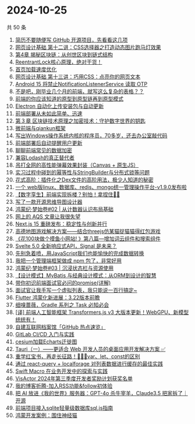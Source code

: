 # 2024-10-25

共 50 条

<!-- BEGIN JUEJIN -->
<!-- 最后更新时间 2024-10-25 06:01:07 +0800 -->
1. [简历不要随便写 GitHub 开源项目，先看看这几项](https://juejin.cn/post/7428037052799123456)
1. [网页设计基础 第十二讲：CSS选择器之打造动态图片跑马灯效果](https://juejin.cn/post/7427044452018044963)
1. [第4章 揭秘区块链：从创世区块到链式结构](https://juejin.cn/post/7428627080424128551)
1. [ReentrantLock核心原理，绝对干货！](https://juejin.cn/post/7428778584884215818)
1. [首页加载速度优化](https://juejin.cn/post/7428130267556511744)
1. [网页设计基础 第十三讲：巧用CSS：点亮你的网页文本](https://juejin.cn/post/7428627080424210471)
1. [Android 15 将禁止NotificationListenerService 读取 OTP](https://juejin.cn/post/7428157656257478682)
1. [不是吧，刚毕业几个月的前端，就写这么复杂的表格？？](https://juejin.cn/post/7428980575821234230)
1. [前端的你应该知道的原型到原型链再到原型模式](https://juejin.cn/post/7428824384775503898)
1. [Electron 自动化上传安装包与自动更新](https://juejin.cn/post/7428154064720412710)
1. [前端部署从未如此简单、迅速](https://juejin.cn/post/7428404247262068773)
1. [第３章 区块链技术原理之加密技术：守护数字世界的钥匙](https://juejin.cn/post/7428037052799795200)
1. [微前端与qiankun框架](https://juejin.cn/post/7428154082224226330)
1. [写出Windows操作系统内核的程序员，70多岁，还去办公室敲代码](https://juejin.cn/post/7428629095267631115)
1. [前端部署后自动提醒用户更新](https://juejin.cn/post/7428793777984208896)
1. [聊聊前端常见的数据加密](https://juejin.cn/post/7428612258726674467)
1. [兼容Lodash的真正替代者](https://juejin.cn/post/7427303617114406950)
1. [吊打全网的高性能弹幕效果封装（Canvas + 原生JS）](https://juejin.cn/post/7428247498861396022)
1. [实习过程中碰到的幂等性与StringBuilder与分布式锁等问题](https://juejin.cn/post/7428154034481233958)
1. [花式高阶：插件化之Dex文件的高阶用法，极少人知道的秘密](https://juejin.cn/post/7428216743166771212)
1. [一个 web版linux、数据库、redis、mongo统一管理操作平台-v1.9.0发布啦](https://juejin.cn/post/7428873096533180453)
1. [【数字孪生】前端实现拆楼？别怕！拿捏住🤏🏻](https://juejin.cn/post/7428889519918333971)
1. [写了一款开源思维导图设计器](https://juejin.cn/post/7428409616080404506)
1. [鸿蒙纪·梦始卷#02 | 从计数器认识布局基础](https://juejin.cn/post/7428138325347991604)
1. [网上的 AQS 文章让我很失望](https://juejin.cn/post/7428927105612185627)
1. [Next.js 15 重磅发布：稳定性与创新并行](https://juejin.cn/post/7428754978153725967)
1. [高德地图游戏解决方案——结合threejs仿某猫捉猫猫得红包游戏](https://juejin.cn/post/7427584197580046372)
1. [《花100块做个摸鱼小网站! 》第八篇—增加词云组件和搜索组件](https://juejin.cn/post/7428130267556937728)
1. [Svelte 5.0 全新响应式API，Signal 是未来？](https://juejin.cn/post/7429151185884987430)
1. [先别急着喷，用JavaScript我们也能愉快的完成数据转换](https://juejin.cn/post/7428993324956663846)
1. [我把一个管理端框架做成 npm 包了，非常好用](https://juejin.cn/post/7428619756934856754)
1. [鸿蒙纪·梦始卷#03 | 沉浸状态栏与资源使用](https://juejin.cn/post/7428827247551512611)
1. [【设计模式】MyBatis 与经典设计模式：从ORM到设计的智慧](https://juejin.cn/post/7427644335203942441)
1. [带你初识前端面试官必问的promise(详解)](https://juejin.cn/post/7428890591809126426)
1. [面试官让我手写一个虚拟列表，我只能说一百行搞定~](https://juejin.cn/post/7427703852776472614)
1. [Flutter 鸿蒙化新进展：3.22版本前瞻](https://juejin.cn/post/7428824471946002470)
1. [细嗅蔷薇，Gradle 系列之 Task 必知必会](https://juejin.cn/post/7427653609582067747)
1. [[译] 前端人工智能框架 Transformers.js v3 大版本更新！WebGPU、新模型统统有！](https://juejin.cn/post/7428880425534586890)
1. [自建互联网档案馆「GitHub 热点速览」](https://juejin.cn/post/7428175167735857164)
1. [GitLab CI/CD 入门与实践](https://juejin.cn/post/7428032840288305192)
1. [cesium加载Echarts迁徙图](https://juejin.cn/post/7427303617114046502)
1. [Tauri（一）——更适合 Web 开发人员的桌面应用开发解决方案 ✅](https://juejin.cn/post/7429230912292585513)
1. [重学红宝书，再走长征路！🚀🚀🚀var、let、const的区别](https://juejin.cn/post/7428972999540375588)
1. [通过 react-query + localforage 对列表数据进行缓存的最佳实践](https://juejin.cn/post/7428216743166377996)
1. [Swift Macro 在业务开发中的探索与实践](https://juejin.cn/post/7428200842229055529)
1. [VisActor 2024年第三季度开发者奖励计划获奖名单](https://juejin.cn/post/7427836936117010483)
1. [我的博客折腾-加入RSS功能&follow初体验](https://juejin.cn/post/7427716964368597001)
1. [把 AI 放进《我的世界》服务器：GPT-4o 杀牛宰羊，Claude3.5 把家拆了｜开源](https://juejin.cn/post/7427611422135353363)
1. [前端项目接入sqlite轻量级数据库sql.js指南](https://juejin.cn/post/7428797031777075241)
1. [鸿蒙开发案例：围住神经猫](https://juejin.cn/post/7428114831542730762)
<!-- END JUEJIN -->